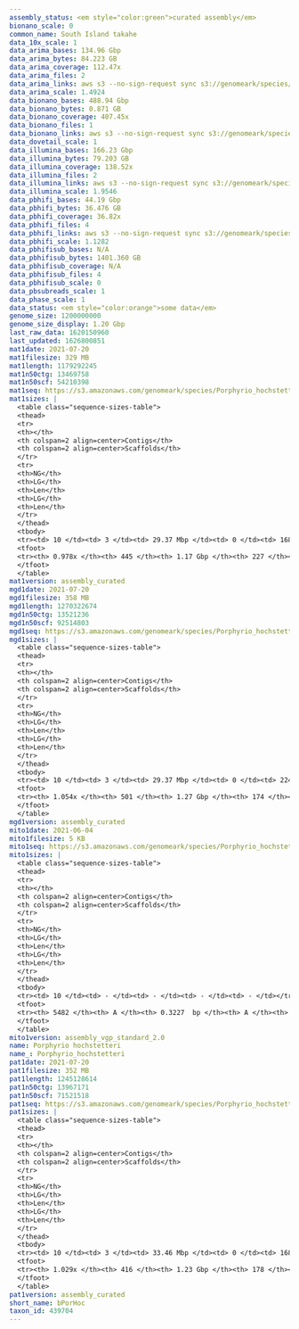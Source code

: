 ```yaml
---
assembly_status: <em style="color:green">curated assembly</em>
bionano_scale: 0
common_name: South Island takahe
data_10x_scale: 1
data_arima_bases: 134.96 Gbp
data_arima_bytes: 84.223 GB
data_arima_coverage: 112.47x
data_arima_files: 2
data_arima_links: aws s3 --no-sign-request sync s3://genomeark/species/Porphyrio_hochstetteri/bPorHoc1/genomic_data/arima/ .<br>
data_arima_scale: 1.4924
data_bionano_bases: 488.94 Gbp
data_bionano_bytes: 0.871 GB
data_bionano_coverage: 407.45x
data_bionano_files: 1
data_bionano_links: aws s3 --no-sign-request sync s3://genomeark/species/Porphyrio_hochstetteri/bPorHoc1/genomic_data/bionano/ .<br>
data_dovetail_scale: 1
data_illumina_bases: 166.23 Gbp
data_illumina_bytes: 79.203 GB
data_illumina_coverage: 138.52x
data_illumina_files: 2
data_illumina_links: aws s3 --no-sign-request sync s3://genomeark/species/Porphyrio_hochstetteri/bPorHoc2/genomic_data/illumina/ .<br>aws s3 --no-sign-request sync s3://genomeark/species/Porphyrio_hochstetteri/bPorHoc3/genomic_data/illumina/ .<br>
data_illumina_scale: 1.9546
data_pbhifi_bases: 44.19 Gbp
data_pbhifi_bytes: 36.476 GB
data_pbhifi_coverage: 36.82x
data_pbhifi_files: 4
data_pbhifi_links: aws s3 --no-sign-request sync s3://genomeark/species/Porphyrio_hochstetteri/bPorHoc1/genomic_data/pacbio/ . --exclude "*subreads.bam*"<br>
data_pbhifi_scale: 1.1282
data_pbhifisub_bases: N/A
data_pbhifisub_bytes: 1401.360 GB
data_pbhifisub_coverage: N/A
data_pbhifisub_files: 4
data_pbhifisub_scale: 0
data_pbsubreads_scale: 1
data_phase_scale: 1
data_status: <em style="color:orange">some data</em>
genome_size: 1200000000
genome_size_display: 1.20 Gbp
last_raw_data: 1620150960
last_updated: 1626800851
mat1date: 2021-07-20
mat1filesize: 329 MB
mat1length: 1179292245
mat1n50ctg: 13469758
mat1n50scf: 54210398
mat1seq: https://s3.amazonaws.com/genomeark/species/Porphyrio_hochstetteri/bPorHoc1/assembly_curated/bPorHoc1.mat.decon.20210720.fasta.gz
mat1sizes: |
  <table class="sequence-sizes-table">
  <thead>
  <tr>
  <th></th>
  <th colspan=2 align=center>Contigs</th>
  <th colspan=2 align=center>Scaffolds</th>
  </tr>
  <tr>
  <th>NG</th>
  <th>LG</th>
  <th>Len</th>
  <th>LG</th>
  <th>Len</th>
  </tr>
  </thead>
  <tbody>
  <tr><td> 10 </td><td> 3 </td><td> 29.37 Mbp </td><td> 0 </td><td> 168.54 Mbp </td></tr>  <tr><td> 20 </td><td> 8 </td><td> 22.78 Mbp </td><td> 1 </td><td> 135.46 Mbp </td></tr>  <tr><td> 30 </td><td> 14 </td><td> 18.13 Mbp </td><td> 2 </td><td> 125.85 Mbp </td></tr>  <tr><td> 40 </td><td> 20 </td><td> 16.56 Mbp </td><td> 3 </td><td> 86.48 Mbp </td></tr>  <tr style="background-color:#cccccc;"><td> 50 </td><td> 29 </td><td style="background-color:#88ff88;"> 13.47 Mbp </td><td> 5 </td><td style="background-color:#88ff88;"> 54.21 Mbp </td></tr>  <tr><td> 60 </td><td> 38 </td><td> 11.11 Mbp </td><td> 7 </td><td> 44.49 Mbp </td></tr>  <tr><td> 70 </td><td> 52 </td><td> 7.39 Mbp </td><td> 10 </td><td> 34.45 Mbp </td></tr>  <tr><td> 80 </td><td> 73 </td><td> 4.04 Mbp </td><td> 16 </td><td> 17.57 Mbp </td></tr>  <tr><td> 90 </td><td> 121 </td><td> 1.45 Mbp </td><td> 26 </td><td> 7.59 Mbp </td></tr>  <tr><td> 100 </td><td> - </td><td> - </td><td> - </td><td> - </td></tr>  </tbody>
  <tfoot>
  <tr><th> 0.978x </th><th> 445 </th><th> 1.17 Gbp </th><th> 227 </th><th> 1.18 Gbp </th></tr>
  </tfoot>
  </table>
mat1version: assembly_curated
mgd1date: 2021-07-20
mgd1filesize: 358 MB
mgd1length: 1270322674
mgd1n50ctg: 13521236
mgd1n50scf: 92514803
mgd1seq: https://s3.amazonaws.com/genomeark/species/Porphyrio_hochstetteri/bPorHoc1/assembly_curated/bPorHoc1.mat.Z.cur.20210720.fasta.gz
mgd1sizes: |
  <table class="sequence-sizes-table">
  <thead>
  <tr>
  <th></th>
  <th colspan=2 align=center>Contigs</th>
  <th colspan=2 align=center>Scaffolds</th>
  </tr>
  <tr>
  <th>NG</th>
  <th>LG</th>
  <th>Len</th>
  <th>LG</th>
  <th>Len</th>
  </tr>
  </thead>
  <tbody>
  <tr><td> 10 </td><td> 3 </td><td> 29.37 Mbp </td><td> 0 </td><td> 224.11 Mbp </td></tr>  <tr><td> 20 </td><td> 8 </td><td> 23.13 Mbp </td><td> 1 </td><td> 171.06 Mbp </td></tr>  <tr><td> 30 </td><td> 13 </td><td> 19.48 Mbp </td><td> 1 </td><td> 171.06 Mbp </td></tr>  <tr><td> 40 </td><td> 20 </td><td> 16.74 Mbp </td><td> 2 </td><td> 127.87 Mbp </td></tr>  <tr style="background-color:#cccccc;"><td> 50 </td><td> 28 </td><td style="background-color:#88ff88;"> 13.52 Mbp </td><td> 3 </td><td style="background-color:#88ff88;"> 92.51 Mbp </td></tr>  <tr><td> 60 </td><td> 37 </td><td> 11.59 Mbp </td><td> 5 </td><td> 46.77 Mbp </td></tr>  <tr><td> 70 </td><td> 50 </td><td> 7.96 Mbp </td><td> 8 </td><td> 36.67 Mbp </td></tr>  <tr><td> 80 </td><td> 68 </td><td> 5.43 Mbp </td><td> 12 </td><td> 24.25 Mbp </td></tr>  <tr><td> 90 </td><td> 100 </td><td> 2.75 Mbp </td><td> 18 </td><td> 16.64 Mbp </td></tr>  <tr><td> 100 </td><td> 178 </td><td> 0.77 Mbp </td><td> 30 </td><td> 4.96 Mbp </td></tr>  </tbody>
  <tfoot>
  <tr><th> 1.054x </th><th> 501 </th><th> 1.27 Gbp </th><th> 174 </th><th> 1.27 Gbp </th></tr>
  </tfoot>
  </table>
mgd1version: assembly_curated
mito1date: 2021-06-04
mito1filesize: 5 KB
mito1seq: https://s3.amazonaws.com/genomeark/species/Porphyrio_hochstetteri/bPorHoc1/assembly_vgp_standard_2.0/bPorHoc1.MT.20210604.fasta.gz
mito1sizes: |
  <table class="sequence-sizes-table">
  <thead>
  <tr>
  <th></th>
  <th colspan=2 align=center>Contigs</th>
  <th colspan=2 align=center>Scaffolds</th>
  </tr>
  <tr>
  <th>NG</th>
  <th>LG</th>
  <th>Len</th>
  <th>LG</th>
  <th>Len</th>
  </tr>
  </thead>
  <tbody>
  <tr><td> 10 </td><td> - </td><td> - </td><td> - </td><td> - </td></tr>  <tr><td> 20 </td><td> - </td><td> - </td><td> - </td><td> - </td></tr>  <tr><td> 30 </td><td> - </td><td> - </td><td> - </td><td> - </td></tr>  <tr><td> 40 </td><td> - </td><td> - </td><td> - </td><td> - </td></tr>  <tr style="background-color:#cccccc;"><td> 50 </td><td> - </td><td style="background-color:#ff8888;"> - </td><td> - </td><td style="background-color:#ff8888;"> - </td></tr>  <tr><td> 60 </td><td> - </td><td> - </td><td> - </td><td> - </td></tr>  <tr><td> 70 </td><td> - </td><td> - </td><td> - </td><td> - </td></tr>  <tr><td> 80 </td><td> - </td><td> - </td><td> - </td><td> - </td></tr>  <tr><td> 90 </td><td> - </td><td> - </td><td> - </td><td> - </td></tr>  <tr><td> 100 </td><td> - </td><td> - </td><td> - </td><td> - </td></tr>  </tbody>
  <tfoot>
  <tr><th> 5482 </th><th> A </th><th> 0.3227  bp </th><th> A </th><th> 0.3227  bp </th></tr>
  </tfoot>
  </table>
mito1version: assembly_vgp_standard_2.0
name: Porphyrio hochstetteri
name_: Porphyrio_hochstetteri
pat1date: 2021-07-20
pat1filesize: 352 MB
pat1length: 1245128614
pat1n50ctg: 13967171
pat1n50scf: 71521518
pat1seq: https://s3.amazonaws.com/genomeark/species/Porphyrio_hochstetteri/bPorHoc1/assembly_curated/bPorHoc1.pat.decon.20210720.fasta.gz
pat1sizes: |
  <table class="sequence-sizes-table">
  <thead>
  <tr>
  <th></th>
  <th colspan=2 align=center>Contigs</th>
  <th colspan=2 align=center>Scaffolds</th>
  </tr>
  <tr>
  <th>NG</th>
  <th>LG</th>
  <th>Len</th>
  <th>LG</th>
  <th>Len</th>
  </tr>
  </thead>
  <tbody>
  <tr><td> 10 </td><td> 3 </td><td> 33.46 Mbp </td><td> 0 </td><td> 168.78 Mbp </td></tr>  <tr><td> 20 </td><td> 7 </td><td> 27.79 Mbp </td><td> 1 </td><td> 125.97 Mbp </td></tr>  <tr><td> 30 </td><td> 12 </td><td> 21.76 Mbp </td><td> 2 </td><td> 92.69 Mbp </td></tr>  <tr><td> 40 </td><td> 18 </td><td> 17.86 Mbp </td><td> 4 </td><td> 77.82 Mbp </td></tr>  <tr style="background-color:#cccccc;"><td> 50 </td><td> 26 </td><td style="background-color:#88ff88;"> 13.97 Mbp </td><td> 5 </td><td style="background-color:#88ff88;"> 71.52 Mbp </td></tr>  <tr><td> 60 </td><td> 35 </td><td> 12.19 Mbp </td><td> 7 </td><td> 46.84 Mbp </td></tr>  <tr><td> 70 </td><td> 47 </td><td> 7.83 Mbp </td><td> 10 </td><td> 36.80 Mbp </td></tr>  <tr><td> 80 </td><td> 66 </td><td> 5.24 Mbp </td><td> 14 </td><td> 23.96 Mbp </td></tr>  <tr><td> 90 </td><td> 97 </td><td> 2.72 Mbp </td><td> 20 </td><td> 16.65 Mbp </td></tr>  <tr><td> 100 </td><td> 195 </td><td> 0.55 Mbp </td><td> 35 </td><td> 2.44 Mbp </td></tr>  </tbody>
  <tfoot>
  <tr><th> 1.029x </th><th> 416 </th><th> 1.23 Gbp </th><th> 178 </th><th> 1.25 Gbp </th></tr>
  </tfoot>
  </table>
pat1version: assembly_curated
short_name: bPorHoc
taxon_id: 439704
---
```

